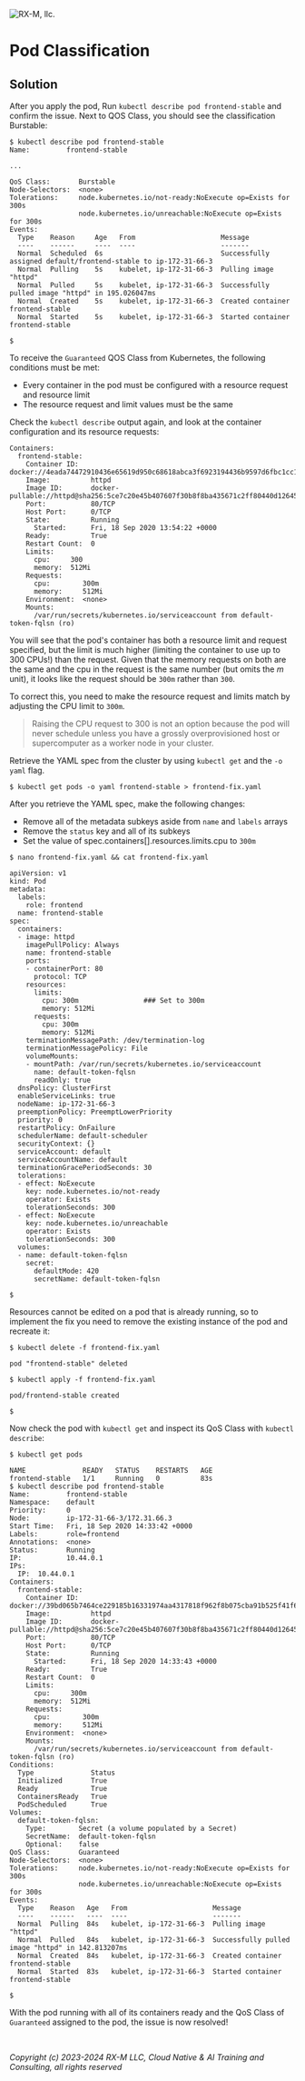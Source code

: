 ![RX-M, llc.](https://rx-m.com/rxm-cnc.svg)

# Pod Classification


## Solution

After you apply the pod, Run `kubectl describe pod frontend-stable` and confirm the issue. Next to QOS Class, you should see the classification Burstable:

```shell
$ kubectl describe pod frontend-stable
Name:         frontend-stable

...

QoS Class:       Burstable
Node-Selectors:  <none>
Tolerations:     node.kubernetes.io/not-ready:NoExecute op=Exists for 300s
                 node.kubernetes.io/unreachable:NoExecute op=Exists for 300s
Events:
  Type    Reason     Age   From                     Message
  ----    ------     ----  ----                     -------
  Normal  Scheduled  6s                             Successfully assigned default/frontend-stable to ip-172-31-66-3
  Normal  Pulling    5s    kubelet, ip-172-31-66-3  Pulling image "httpd"
  Normal  Pulled     5s    kubelet, ip-172-31-66-3  Successfully pulled image "httpd" in 195.026047ms
  Normal  Created    5s    kubelet, ip-172-31-66-3  Created container frontend-stable
  Normal  Started    5s    kubelet, ip-172-31-66-3  Started container frontend-stable

$
```

To receive the `Guaranteed` QOS Class from Kubernetes, the following conditions must be met:

- Every container in the pod must be configured with a resource request and resource limit
- The resource request and limit values must be the same

Check the `kubectl describe` output again, and look at the container configuration and its resource requests:

```shell
Containers:
  frontend-stable:
    Container ID:   docker://4eada74472910436e65619d950c68618abca3f6923194436b9597d6fbc1cc1a6
    Image:          httpd
    Image ID:       docker-pullable://httpd@sha256:5ce7c20e45b407607f30b8f8ba435671c2ff80440d12645527be670eb8ce1961
    Port:           80/TCP
    Host Port:      0/TCP
    State:          Running
      Started:      Fri, 18 Sep 2020 13:54:22 +0000
    Ready:          True
    Restart Count:  0
    Limits:
      cpu:     300
      memory:  512Mi
    Requests:
      cpu:        300m
      memory:     512Mi
    Environment:  <none>
    Mounts:
      /var/run/secrets/kubernetes.io/serviceaccount from default-token-fqlsn (ro)
```

You will see that the pod's container has both a resource limit and request specified, but the limit is much higher
(limiting the container to use up to 300 CPUs!) than the request. Given that the memory requests on both are the same
and the cpu in the request is the same number (but omits the _m_ unit), it looks like the request should be `300m`
rather than `300`.

To correct this, you need to make the resource request and limits match by adjusting the CPU limit to `300m`.

> Raising the CPU request to 300 is not an option because the pod will never schedule unless you have a grossly
> overprovisioned host or supercomputer as a worker node in your cluster.

Retrieve the YAML spec from the cluster by using `kubectl get` and the `-o yaml` flag.

```shell
$ kubectl get pods -o yaml frontend-stable > frontend-fix.yaml
```

After you retrieve the YAML spec, make the following changes:

- Remove all of the metadata subkeys aside from `name` and `labels` arrays
- Remove the `status` key and all of its subkeys
- Set the value of spec.containers[].resources.limits.cpu to `300m`

```shell
$ nano frontend-fix.yaml && cat frontend-fix.yaml

apiVersion: v1
kind: Pod
metadata:
  labels:
    role: frontend
  name: frontend-stable
spec:
  containers:
  - image: httpd
    imagePullPolicy: Always
    name: frontend-stable
    ports:
    - containerPort: 80
      protocol: TCP
    resources:
      limits:
        cpu: 300m                ### Set to 300m
        memory: 512Mi
      requests:
        cpu: 300m
        memory: 512Mi
    terminationMessagePath: /dev/termination-log
    terminationMessagePolicy: File
    volumeMounts:
    - mountPath: /var/run/secrets/kubernetes.io/serviceaccount
      name: default-token-fqlsn
      readOnly: true
  dnsPolicy: ClusterFirst
  enableServiceLinks: true
  nodeName: ip-172-31-66-3
  preemptionPolicy: PreemptLowerPriority
  priority: 0
  restartPolicy: OnFailure
  schedulerName: default-scheduler
  securityContext: {}
  serviceAccount: default
  serviceAccountName: default
  terminationGracePeriodSeconds: 30
  tolerations:
  - effect: NoExecute
    key: node.kubernetes.io/not-ready
    operator: Exists
    tolerationSeconds: 300
  - effect: NoExecute
    key: node.kubernetes.io/unreachable
    operator: Exists
    tolerationSeconds: 300
  volumes:
  - name: default-token-fqlsn
    secret:
      defaultMode: 420
      secretName: default-token-fqlsn

$
```

Resources cannot be edited on a pod that is already running, so to implement the fix you need to remove the existing instance of the pod and recreate it:

```shell
$ kubectl delete -f frontend-fix.yaml

pod "frontend-stable" deleted

$ kubectl apply -f frontend-fix.yaml

pod/frontend-stable created

$
```

Now check the pod with `kubectl get` and inspect its QoS Class with `kubectl describe`:

```shell
$ kubectl get pods

NAME              READY   STATUS    RESTARTS   AGE
frontend-stable   1/1     Running   0          83s
$ kubectl describe pod frontend-stable
Name:         frontend-stable
Namespace:    default
Priority:     0
Node:         ip-172-31-66-3/172.31.66.3
Start Time:   Fri, 18 Sep 2020 14:33:42 +0000
Labels:       role=frontend
Annotations:  <none>
Status:       Running
IP:           10.44.0.1
IPs:
  IP:  10.44.0.1
Containers:
  frontend-stable:
    Container ID:   docker://39bd065b7464ce229185b16331974aa4317818f962f8b075cba91b525f41f625
    Image:          httpd
    Image ID:       docker-pullable://httpd@sha256:5ce7c20e45b407607f30b8f8ba435671c2ff80440d12645527be670eb8ce1961
    Port:           80/TCP
    Host Port:      0/TCP
    State:          Running
      Started:      Fri, 18 Sep 2020 14:33:43 +0000
    Ready:          True
    Restart Count:  0
    Limits:
      cpu:     300m
      memory:  512Mi
    Requests:
      cpu:        300m
      memory:     512Mi
    Environment:  <none>
    Mounts:
      /var/run/secrets/kubernetes.io/serviceaccount from default-token-fqlsn (ro)
Conditions:
  Type              Status
  Initialized       True
  Ready             True
  ContainersReady   True
  PodScheduled      True
Volumes:
  default-token-fqlsn:
    Type:        Secret (a volume populated by a Secret)
    SecretName:  default-token-fqlsn
    Optional:    false
QoS Class:       Guaranteed
Node-Selectors:  <none>
Tolerations:     node.kubernetes.io/not-ready:NoExecute op=Exists for 300s
                 node.kubernetes.io/unreachable:NoExecute op=Exists for 300s
Events:
  Type    Reason   Age   From                     Message
  ----    ------   ----  ----                     -------
  Normal  Pulling  84s   kubelet, ip-172-31-66-3  Pulling image "httpd"
  Normal  Pulled   84s   kubelet, ip-172-31-66-3  Successfully pulled image "httpd" in 142.813207ms
  Normal  Created  84s   kubelet, ip-172-31-66-3  Created container frontend-stable
  Normal  Started  83s   kubelet, ip-172-31-66-3  Started container frontend-stable

$
```

With the pod running with all of its containers ready and the QoS Class of `Guaranteed` assigned to the pod, the issue
is now resolved!


<br>

_Copyright (c) 2023-2024 RX-M LLC, Cloud Native & AI Training and Consulting, all rights reserved_